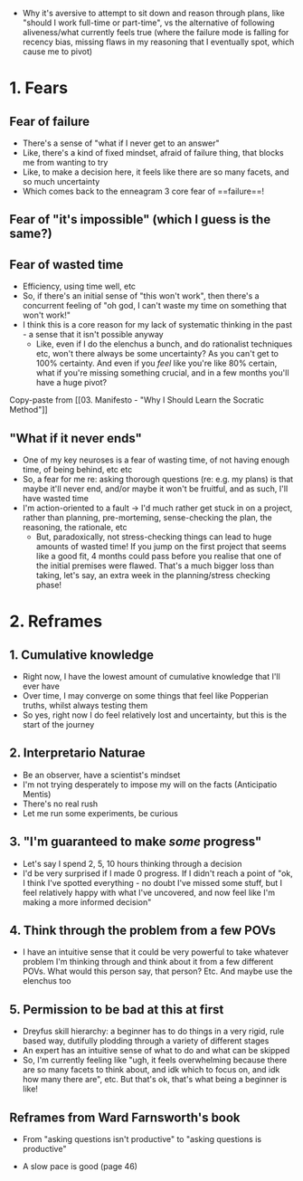 - Why it's aversive to attempt to sit down and reason through plans, like "should I work full-time or part-time", vs the alternative of following aliveness/what currently feels true (where the failure mode is falling for recency bias, missing flaws in my reasoning that I eventually spot, which cause me to pivot)
# 1. Fears
## Fear of failure
- There's a sense of "what if I never get to an answer"
- Like, there's a kind of fixed mindset, afraid of failure thing, that blocks me from wanting to try
- Like, to make a decision here, it feels like there are so many facets, and so much uncertainty
- Which comes back to the enneagram 3 core fear of ==failure==!
## Fear of "it's impossible" (which I guess is the same?)

## Fear of wasted time
- Efficiency, using time well, etc
- So, if there's an initial sense of "this won't work", then there's a concurrent feeling of "oh god, I can't waste my time on something that won't work!"
- I think this is a core reason for my lack of systematic thinking in the past - a sense that it isn't possible anyway
	- Like, even if I do the elenchus a bunch, and do rationalist techniques etc, won't there always be some uncertainty? As you can't get to 100% certainty. And even if you *feel* like you're like 80% certain, what if you're missing something crucial, and in a few months you'll have a huge pivot?


Copy-paste from [[03. Manifesto - "Why I Should Learn the Socratic Method"]]

## "What if it never ends"
- One of my key neuroses is a fear of wasting time, of not having enough time, of being behind, etc etc
- So, a fear for me re: asking thorough questions (re: e.g. my plans) is that maybe it'll never end, and/or maybe it won't be fruitful, and as such, I'll have wasted time
- I'm action-oriented to a fault → I'd much rather get stuck in on a project, rather than planning, pre-morteming, sense-checking the plan, the reasoning, the rationale, etc
	- But, paradoxically, not stress-checking things can lead to huge amounts of wasted time! If you jump on the first project that seems like a good fit, 4 months could pass before you realise that one of the initial premises were flawed. That's a much bigger loss than taking, let's say, an extra week in the planning/stress checking phase!
# 2. Reframes
## 1. Cumulative knowledge
- Right now, I have the lowest amount of cumulative knowledge that I'll ever have
- Over time, I may converge on some things that feel like Popperian truths, whilst always testing them 
- So yes, right now I do feel relatively lost and uncertainty, but this is the start of the journey
## 2. Interpretario Naturae
- Be an observer, have a scientist's mindset
- I'm not trying desperately to impose my will on the facts (Anticipatio Mentis)
- There's no real rush
- Let me run some experiments, be curious
## 3. "I'm guaranteed to make *some* progress"
- Let's say I spend 2, 5, 10 hours thinking through a decision
- I'd be very surprised if I made 0 progress. If I didn't reach a point of "ok, I think I've spotted everything - no doubt I've missed some stuff, but I feel relatively happy with what I've uncovered, and now feel like I'm making a more informed decision"
## 4. Think through the problem from a few POVs
- I have an intuitive sense that it could be very powerful to take whatever problem I'm thinking through and think about it from a few different POVs. What would this person say, that person? Etc. And maybe use the elenchus too
## 5. Permission to be bad at this at first
- Dreyfus skill hierarchy: a beginner has to do things in a very rigid, rule based way, dutifully plodding through a variety of different stages
- An expert has an intuitive sense of what to do and what can be skipped
- So, I'm currently feeling like "ugh, it feels overwhelming because there are so many facets to think about, and idk which to focus on, and idk how many there are", etc. But that's ok, that's what being a beginner is like!
## Reframes from Ward Farnsworth's book 
- From "asking questions isn't productive" to "asking questions is productive"
* A slow pace is good (page 46)
